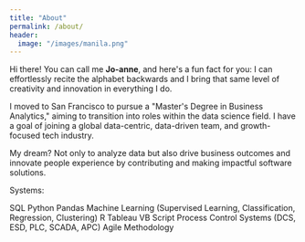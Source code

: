 ```yaml
---
title: "About"
permalink: /about/
header:
  image: "/images/manila.png"
---
```


Hi there! You can call me **Jo-anne**, and here's a fun fact for you: I can effortlessly recite the alphabet backwards and I bring that same level of creativity and innovation in everything I do.

I moved to San Francisco to pursue a "Master's Degree in Business Analytics," aiming to transition into roles within the data science field. I have a goal of joining a global data-centric, data-driven team, and growth-focused tech industry. 

My dream? Not only to analyze data but also drive business outcomes and innovate people experience by contributing and making impactful software solutions.

Systems:

SQL
Python
Pandas
Machine Learning (Supervised Learning, Classification, Regression, Clustering)
R
Tableau
VB Script
Process Control Systems (DCS, ESD, PLC, SCADA, APC)
Agile Methodology
